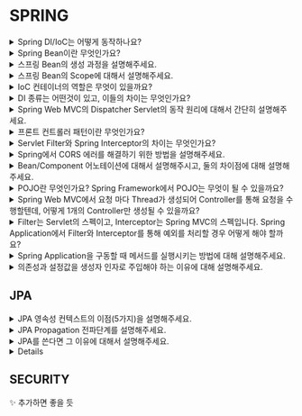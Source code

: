 # SPRING

<details>
<summary>
Spring DI/IoC는 어떻게 동작하나요?
</summary>
</details>

<details>
<summary>
Spring Bean이란 무엇인가요?
</summary>
</details>

<details>
<summary>
스프링 Bean의 생성 과정을 설명해주세요.
</summary>
</details>

<details>
<summary>
스프링 Bean의 Scope에 대해서 설명해주세요.
</summary>
</details>

<details>
<summary>
IoC 컨테이너의 역할은 무엇이 있을까요?
</summary>
</details>

<details>
<summary>
DI 종류는 어떤것이 있고, 이들의 차이는 무엇인가요?
</summary>
</details>

<details>
<summary>
Spring Web MVC의 Dispatcher Servlet의 동작 원리에 대해서 간단히 설명해주세요.
</summary>
</details>

<details>
<summary>
프론트 컨트롤러 패턴이란 무엇인가요?
</summary>
</details>

<details>
<summary>
Servlet Filter와 Spring Interceptor의 차이는 무엇인가요?
</summary>
</details>

<details>
<summary>
Spring에서 CORS 에러를 해결하기 위한 방법을 설명해주세요.
</summary>
</details>

<details>
<summary>
Bean/Component 어노테이션에 대해서 설명해주시고, 둘의 차이점에 대해 설명해주세요.
</summary>
</details>

<details>
<summary>
POJO란 무엇인가요? Spring Framework에서 POJO는 무엇이 될 수 있을까요?
</summary>
</details>

<details>
<summary>
Spring Web MVC에서 요청 마다 Thread가 생성되어 Controller를 통해 요청을 수행할텐데, 어떻게 1개의 Controller만 생성될 수 있을까요?
</summary>
</details>

<details>
<summary>
Filter는 Servlet의 스펙이고, Interceptor는 Spring MVC의 스펙입니다. Spring Application에서 Filter와 Interceptor를 통해 예외를 처리할 경우 어떻게 해야 할까요?
</summary>
</details>

<details>
<summary>
Spring Application을 구동할 때 메서드를 실행시키는 방법에 대해 설명해주세요.
</summary>
</details>

<details>
<summary>
의존성과 설정값을 생성자 인자로 주입해야 하는 이유에 대해 설명해주세요.
</summary>
</details>

## JPA

<details>
<summary>
JPA 영속성 컨텍스트의 이점(5가지)을 설명해주세요.
</summary>
</details>

<details>
<summary>
JPA Propagation 전파단계를 설명해주세요.
</summary>
</details>

<details>
<summary>
JPA를 쓴다면 그 이유에 대해서 설명해주세요.
</summary>
</details>

<summary>
<details>
N + 1 문제는 무엇이고 이것이 발생하는 이유와 이를 해결하는 방법을 설명해주세요.
</details>
</summary>


## SECURITY
✨ 추가하면 좋을 듯

